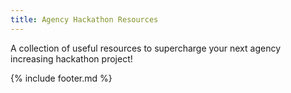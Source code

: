 ```yaml
---
title: Agency Hackathon Resources
---
```


A collection of useful resources to supercharge your next agency increasing hackathon project!

{% include footer.md %}
